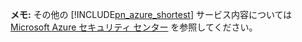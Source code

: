 **メモ:** その他の [!INCLUDE[pn_azure_shortest](pn-azure-shortest.md)] サービス内容については [Microsoft Azure セキュリティ センター](https://azure.microsoft.com/support/trust-center/) を参照してください。